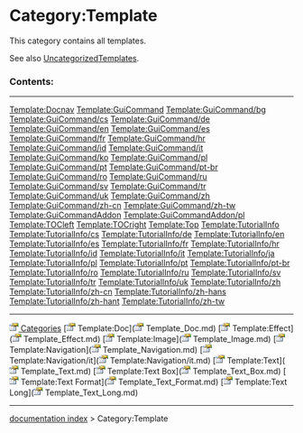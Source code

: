 # Category:Template
This category contains all templates.

See also [UncategorizedTemplates](Special_UncategorizedTemplates.md).

### Contents:

  --------------------------------------------------------------------------- --------------------------------------------------------------------------- -----------------------------------------------------------------------
  [Template:Docnav](Template_Docnav.md)                               [Template:GuiCommand](Template_GuiCommand.md)                       [Template:GuiCommand/bg](Template:GuiCommand/bg.md)
  [Template:GuiCommand/cs](Template:GuiCommand/cs.md)                 [Template:GuiCommand/de](Template:GuiCommand/de.md)                 [Template:GuiCommand/en](Template:GuiCommand/en.md)
  [Template:GuiCommand/es](Template:GuiCommand/es.md)                 [Template:GuiCommand/fr](Template:GuiCommand/fr.md)                 [Template:GuiCommand/hr](Template:GuiCommand/hr.md)
  [Template:GuiCommand/id](Template:GuiCommand/id.md)                 [Template:GuiCommand/it](Template:GuiCommand/it.md)                 [Template:GuiCommand/ko](Template:GuiCommand/ko.md)
  [Template:GuiCommand/pl](Template:GuiCommand/pl.md)                 [Template:GuiCommand/pt](Template:GuiCommand/pt.md)                 [Template:GuiCommand/pt-br](Template:GuiCommand/pt-br.md)
  [Template:GuiCommand/ro](Template:GuiCommand/ro.md)                 [Template:GuiCommand/ru](Template:GuiCommand/ru.md)                 [Template:GuiCommand/sv](Template:GuiCommand/sv.md)
  [Template:GuiCommand/tr](Template:GuiCommand/tr.md)                 [Template:GuiCommand/uk](Template:GuiCommand/uk.md)                 [Template:GuiCommand/zh](Template:GuiCommand/zh.md)
  [Template:GuiCommand/zh-cn](Template:GuiCommand/zh-cn.md)           [Template:GuiCommand/zh-tw](Template:GuiCommand/zh-tw.md)           [Template:GuiCommandAddon](Template_GuiCommandAddon.md)
  [Template:GuiCommandAddon/pl](Template:GuiCommandAddon/pl.md)       [Template:TOCleft](Template_TOCleft.md)                             [Template:TOCright](Template_TOCright.md)
  [Template:Top](Template_Top.md)                                     [Template:TutorialInfo](Template_TutorialInfo.md)                   [Template:TutorialInfo/cs](Template:TutorialInfo/cs.md)
  [Template:TutorialInfo/de](Template:TutorialInfo/de.md)             [Template:TutorialInfo/en](Template:TutorialInfo/en.md)             [Template:TutorialInfo/es](Template:TutorialInfo/es.md)
  [Template:TutorialInfo/fr](Template:TutorialInfo/fr.md)             [Template:TutorialInfo/hr](Template:TutorialInfo/hr.md)             [Template:TutorialInfo/id](Template:TutorialInfo/id.md)
  [Template:TutorialInfo/it](Template:TutorialInfo/it.md)             [Template:TutorialInfo/ja](Template:TutorialInfo/ja.md)             [Template:TutorialInfo/pl](Template:TutorialInfo/pl.md)
  [Template:TutorialInfo/pt](Template:TutorialInfo/pt.md)             [Template:TutorialInfo/pt-br](Template:TutorialInfo/pt-br.md)       [Template:TutorialInfo/ro](Template:TutorialInfo/ro.md)
  [Template:TutorialInfo/ru](Template:TutorialInfo/ru.md)             [Template:TutorialInfo/sv](Template:TutorialInfo/sv.md)             [Template:TutorialInfo/tr](Template:TutorialInfo/tr.md)
  [Template:TutorialInfo/uk](Template:TutorialInfo/uk.md)             [Template:TutorialInfo/zh](Template:TutorialInfo/zh.md)             [Template:TutorialInfo/zh-cn](Template:TutorialInfo/zh-cn.md)
  [Template:TutorialInfo/zh-hans](Template:TutorialInfo/zh-hans.md)   [Template:TutorialInfo/zh-hant](Template:TutorialInfo/zh-hant.md)   [Template:TutorialInfo/zh-tw](Template:TutorialInfo/zh-tw.md)
                                                                                                                                                          
                                                                                                                                                          
                                                                                                                                                          
                                                                                                                                                          
  --------------------------------------------------------------------------- --------------------------------------------------------------------------- -----------------------------------------------------------------------

[<img src="images/Property.png" style="width:16px"> Categories](Category_Categories.md) [<img src="images/Property.png" style="width:16px"> Template:Doc](<img src="images/Property.png" style="width:16px"> Template_Doc.md) [<img src="images/Property.png" style="width:16px"> Template:Effect](<img src="images/Property.png" style="width:16px"> Template_Effect.md) [<img src="images/Property.png" style="width:16px"> Template:Image](<img src="images/Property.png" style="width:16px"> Template_Image.md) [<img src="images/Property.png" style="width:16px"> Template:Navigation](<img src="images/Property.png" style="width:16px"> Template_Navigation.md) [<img src="images/Property.png" style="width:16px"> Template:Navigation/it](<img src="images/Property.png" style="width:16px"> Template:Navigation/it.md) [<img src="images/Property.png" style="width:16px"> Template:Text](<img src="images/Property.png" style="width:16px"> Template_Text.md) [<img src="images/Property.png" style="width:16px"> Template:Text Box](<img src="images/Property.png" style="width:16px"> Template_Text_Box.md) [<img src="images/Property.png" style="width:16px"> Template:Text Format](<img src="images/Property.png" style="width:16px"> Template_Text_Format.md) [<img src="images/Property.png" style="width:16px"> Template:Text Long](<img src="images/Property.png" style="width:16px"> Template_Text_Long.md)

---
[documentation index](../README.md) > Category:Template
